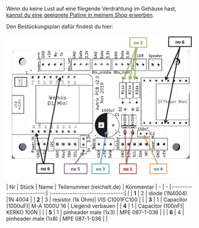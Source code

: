 Wenn du keine Lust auf eine fliegende Verdrahtung im Gehäuse hast, [kannst du eine geeignete Platine in meinem Shop erwerben](https://blueforcer.de/shop/).

Den Bestückungsplan dafür findest du hier:


![B4J](assets/pcb.jpg)

| Nr | Stück | Name | Teilenummer (reichelt.de) | Kommentar
| -  | - |:------------------------:| :------------------------------:| |
| **1**  | 2 | diode (1N4004) |1N 4004 |
| **2**  | 3 | resistor (1k Ohm)| VIS C1001FC100 | |
| **3**  | 1 | Capacitor (1000uF)| M-A 1000U 16 | Liegend verbauen |
| **4**  | 1 | Capacitor (100nF)| KERKO 100N |  |
| **5**  | 1 | pinheader male (1x3) |  MPE 087-1-036 | |
| **6**  | 4 | pinheader male (1x8)  |  MPE 087-1-036 | | 